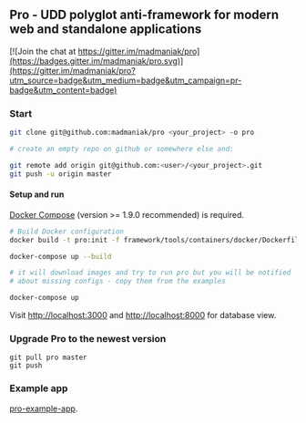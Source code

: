 ## Pro - UDD polyglot anti-framework for modern web and standalone applications

[![Join the chat at https://gitter.im/madmaniak/pro](https://badges.gitter.im/madmaniak/pro.svg)](https://gitter.im/madmaniak/pro?utm_source=badge&utm_medium=badge&utm_campaign=pr-badge&utm_content=badge)

### Start

```sh
git clone git@github.com:madmaniak/pro <your_project> -o pro

# create an empty repo on github or somewhere else and:

git remote add origin git@github.com:<user>/<your_project>.git
git push -u origin master
```

#### Setup and run

[Docker Compose](https://docs.docker.com/compose/install) (version >= 1.9.0 recommended) is required.

```sh
# Build Docker configuration
docker build -t pro:init -f framework/tools/containers/docker/Dockerfile . && docker run -v $(pwd):/pro pro:init

docker-compose up --build

# it will download images and try to run pro but you will be notified
# about missing configs - copy them from the examples

docker-compose up
```

Visit [http://localhost:3000](http://localhost:3000)
and
[http://localhost:8000](http://localhost:8000) for database view.

### Upgrade Pro to the newest version

```
git pull pro master
git push
```

### Example app ###

[pro-example-app](https://github.com/madmaniak/pro-example-app).
